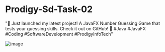 # Prodigy-Sd-Task-02
"🚀 Just launched my latest project! A JavaFX Number Guessing Game that tests your guessing skills. Check it out on GitHub! 🚀 #Java #JavaFX #Coding #SoftwareDevelopment #ProdigyInfoTech"


![image](https://github.com/shruti-875/Prodigy-Sd-Task-02/assets/107703680/d4e8e2d8-f248-4759-ab87-00add160feae)

